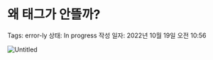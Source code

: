 # 왜 태그가 안뜰까?

Tags: error-ly
상태: In progress
작성 일자: 2022년 10월 19일 오전 10:56

![Untitled](%E1%84%8B%E1%85%AB%20%E1%84%90%E1%85%A2%E1%84%80%E1%85%B3%E1%84%80%E1%85%A1%20%E1%84%8B%E1%85%A1%E1%86%AB%E1%84%84%E1%85%B3%E1%86%AF%E1%84%81%E1%85%A1%2017f2c6df9ed441e99207ad27a92ab391/Untitled.jpeg)